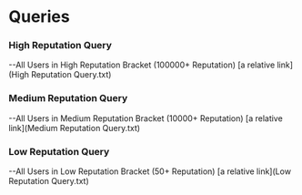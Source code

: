 # Queries

### High Reputation Query
--All Users in High Reputation Bracket (100000+ Reputation)
[a relative link](High Reputation Query.txt)

### Medium Reputation Query
--All Users in Medium Reputation Bracket (10000+ Reputation)
[a relative link](Medium Reputation Query.txt)

### Low Reputation Query
--All Users in Low Reputation Bracket (50+ Reputation)
[a relative link](Low Reputation Query.txt)
